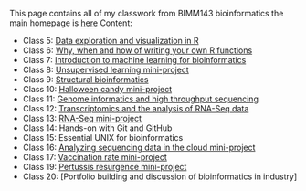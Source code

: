 This page contains all of my classwork from BIMM143 bioinformatics the main homepage is [here](https://marcos-diazg.github.io/BIMM143_SP23/)
Content:
- Class 5: [Data exploration and visualization in R](https://github.com/dpatters-bio/bimm143/blob/main/Class05.html)
- Class 6: [Why, when and how of writing your own R functions](https://github.com/dpatters-bio/bimm143/blob/main/Class-06-Lab.pdf)
- Class 7: [Introduction to machine learning for bioinformatics](https://github.com/dpatters-bio/bimm143/blob/main/class07.pdf)
- Class 8: [Unsupervised learning mini-project](https://github.com/dpatters-bio/bimm143/blob/main/Class08.pdf)
- Class 9: [Structural bioinformatics](https://github.com/dpatters-bio/bimm143/blob/main/Class09.pdf)
- Class 10: [Halloween candy mini-project](https://github.com/dpatters-bio/bimm143/blob/main/Class10..pdf)
- Class 11: [Genome informatics and high throughput sequencing](https://github.com/dpatters-bio/bimm143/blob/main/class%2011.pdf)
- Class 12: [Transcriptomics and the analysis of RNA-Seq data](https://github.com/dpatters-bio/bimm143/blob/main/Class%2012%20.pdf)
- Class 13: [RNA-Seq mini-project](https://github.com/dpatters-bio/bimm143/blob/main/Class13.pdf)
- Class 14: Hands-on with Git and GitHub
- Class 15: Essential UNIX for bioinformatics
- Class 16: [Analyzing sequencing data in the cloud mini-project](https://github.com/dpatters-bio/bimm143/blob/main/Class-16.pdf)
- Class 17: [Vaccination rate mini-project](https://github.com/dpatters-bio/bimm143/blob/main/Class17.pdf)
- Class 19: [Pertussis resurgence mini-project](https://github.com/dpatters-bio/bimm143/blob/main/Class%2019.md)
- Class 20: [Portfolio building and discussion of bioinformatics in industry]

